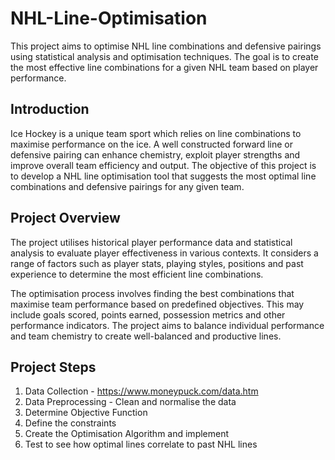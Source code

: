 # NHL-Line-Optimisation

This project aims to optimise NHL line combinations and defensive pairings using statistical analysis and optimisation techniques. The goal is to create the most effective line combinations for a given NHL team based on player performance. 

## Introduction 

Ice Hockey is a unique team sport which relies on line combinations to maximise performance on the ice. A well constructed forward line or defensive pairing can enhance chemistry, exploit player strengths and improve overall team efficiency and output. The objective of this project is to develop a NHL line optimisation tool that suggests the most optimal line combinations and defensive pairings for any given team. 

## Project Overview 

The project utilises historical player performance data and statistical analysis to evaluate player effectiveness in various contexts. It considers a range of factors such as player stats, playing styles, positions and past experience to determine the most efficient line combinations. 

The optimisation process involves finding the best combinations that maximise team performance based on predefined objectives. This may include goals scored, points earned, possession metrics and other performance indicators. The project aims to balance individual performance and team chemistry to create well-balanced and productive lines. 

## Project Steps 

1. Data Collection - https://www.moneypuck.com/data.htm
2. Data Preprocessing - Clean and normalise the data 
3. Determine Objective Function 
4. Define the constraints 
5. Create the Optimisation Algorithm and implement 
6. Test to see how optimal lines correlate to past NHL lines 
